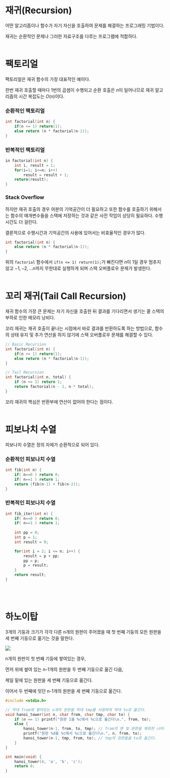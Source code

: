 # 재귀(Recursion)

어떤 알고리즘이나 함수가 자기 자신을 호출하여 문제를 해결하는 프로그래밍 기법이다.

재귀는 순환적인 문제나 그러한 자료구조를 다루는 프로그램에 적합하다.
<br><br>

# 팩토리얼

팩토리얼은 재귀 함수의 가장 대표적인 예이다.

한번 재귀 호출할 때마다 1번의 곱셈이 수행되고 순환 호출은 $n$이 일어나므로 재귀 알고리즘의 시간 복잡도는 $O(n)$이다.

### 순환적인 팩토리얼

```c
int factorial(int n) {
	if(n <= 1) return(1);
	else return (n * factorial(n-1));
}
```

### 반복적인 팩토리얼

```c
in factorial(int n) {
	int i, result = 1;
	for(i=1; i<=n; i++)
		result = result + 1;
	return(result);
}
```

### Stack Overflow

하지만 재귀 호출의 경우 여분의 기억공간이 더 필요하고 또한 함수를 호출하기 위해서는 함수의 매개변수들을 스택에 저장하는 것과 같은 사전 작업이 상당히 필요하다. 수행시간도 더 걸린다.

결론적으로 수행시간과 기억공간의 사용에 있어서는 비효율적인 경우가 많다.

```c
int factorial(int n) {
	else return (n * factorial(n-1));
}
```

위의 `factorial` 함수에서 `if(n <= 1) return(1);`가 빠진다면 $n$이 1일 경우 멈추지 않고 $-1, -2, … n$까지 무한대로 실행하게 되며 스택 오버플로우 문제가 발생한다.
<br><br>

# 꼬리 재귀(Tail Call Recursion)

재귀 함수의 가장 큰 문제는 자기 자신을 호출한 뒤 결과를 기다리면서 생기는 콜 스택의 부하로 인한 메모리 낭비다.

꼬리 재귀는 재귀 호출이 끝나는 시점에서 바로 결과를 반환하도록 하는 방법으로, 함수의 상태 유지 및 추가 연산을 하지 않기에 스택 오버플로우 문제를 해결할 수 있다.

```c
// Basic Recursion
int factorial(int n) {
	if(n <= 1) return(1);
	else return (n * factorial(n-1));
}

// Tail Recursion
int factorial(int n, total) {
    if (n <= 1) return 1;
    return factorial(n - 1, n * total);
}
```

꼬리 재귀의 핵심은 반환부에 연산이 없어야 한다는 점이다.
<br><br>

# 피보나치 수열

피보나치 수열은 정의 자체가 순환적으로 되어 있다.

### 순환적인 피보나치 수열

```c
int fib(int n) {
	if( n==0 ) return 0;
	if( n==1 ) return 1;
	return (fib(n-1) + fib(n-2));
}
```

### 반복적인 피보나치 수열

```c
int fib_iter(int n) {
	if( n==0 ) return 0;
	if( n==1 ) return 1;
	
	int pp = 0;
	int p = 1;
	int result = 0;

	for(int i = 2; i <= n; i++) {
		result = p + pp;
		pp = p;
		p = result;
	}
	return result;
}
```
<br><br>

# 하노이탑

3개의 기둥과 크기가 각각 다른 n개의 원판이 주어졌을 때 첫 번째 기둥의 모든 원판을 세 번째 기둥으로 옮기는 것을 말한다.

<img src="https://github.com/yunjikimm/TIL_CS/assets/68881093/da021b51-fb83-4a3b-ad68-f9825abb7f56" >

n개의 원판이 첫 번째 기둥에 쌓여있는 경우,

먼저 위에 쌒여 있는 n-1개의 원판을 두 번째 기둥으로 옮긴 다음,

제일 밑에 있는 원판을 세 번째 기둥으로 옮긴다.

이어서 두 번째에 잇던 n-1개의 원판을 세 번째 기둥으로 옮긴다.

```c
#include <stdio.h>

// 막대 from에 쌓여있는 n개의 원판을 막대 tmp를 사용하여 막대 to로 옮긴다.
void hanoi_tower(int n, char from, char tmp, char to) {
	if (n == 1) printf("원판 1을 %c에서 %c으로 옮긴다\n.", from, to);
	else {
		hanoi_tower(n-1, from, to, tmp); // from의 맨 및 원판을 제외한 나머지 원판들을 tmp로 옮긴다.
		printf("원판 %d을 %c에서 %c으로 옮긴다\n.", n, from, to);
		hanoi_tower(n-1, tmp, from, to); // tmp의 원판들을 to로 옮긴다.
	}
}

int main(void) {
	hanoi_tower(4, 'a', 'b', 'c');
	return 0;
}
```
